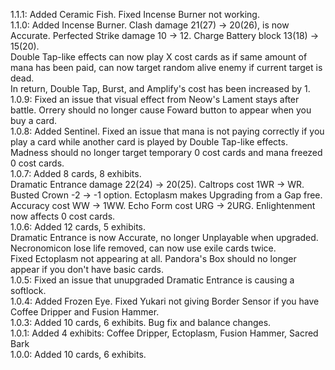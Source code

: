 1.1.1: Added Ceramic Fish. Fixed Incense Burner not working.  
1.1.0: Added Incense Burner. Clash damage 21(27) -> 20(26), is now Accurate. Perfected Strike damage 10 -> 12. Charge Battery block 13(18) -> 15(20).  
Double Tap-like effects can now play X cost cards as if same amount of mana has been paid, can now target random alive enemy if current target is dead.  
In return, Double Tap, Burst, and Amplify's cost has been increased by 1.  
1.0.9: Fixed an issue that visual effect from Neow's Lament stays after battle. Orrery should no longer cause Foward button to appear when you buy a card.  
1.0.8: Added Sentinel. Fixed an issue that mana is not paying correctly if you play a card while another card is played by Double Tap-like effects.  
Madness should no longer target temporary 0 cost cards and mana freezed 0 cost cards.  
1.0.7: Added 8 cards, 8 exhibits.  
Dramatic Entrance damage 22(24) -> 20(25). Caltrops cost 1WR -> WR. Busted Crown -2 -> -1 option. Ectoplasm makes Upgrading from a Gap free.  
Accuracy cost WW -> 1WW. Echo Form cost URG -> 2URG. Enlightenment now affects 0 cost cards.  
1.0.6: Added 12 cards, 5 exhibits.  
Dramatic Entrance is now Accurate, no longer Unplayable when upgraded. Necronomicon lose life removed, can now use exile cards twice.  
Fixed Ectoplasm not appearing at all. Pandora's Box should no longer appear if you don't have basic cards.  
1.0.5: Fixed an issue that unupgraded Dramatic Entrance is causing a softlock.  
1.0.4: Added Frozen Eye. Fixed Yukari not giving Border Sensor if you have Coffee Dripper and Fusion Hammer.  
1.0.3: Added 10 cards, 6 exhibits. Bug fix and balance changes.  
1.0.1: Added 4 exhibits: Coffee Dripper, Ectoplasm, Fusion Hammer, Sacred Bark  
1.0.0: Added 10 cards, 6 exhibits.